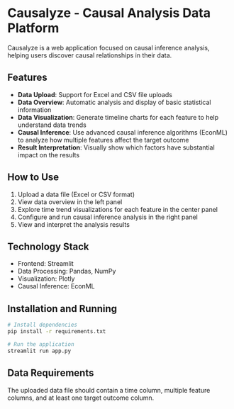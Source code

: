 # Causalyze - Causal Analysis Data Platform

Causalyze is a web application focused on causal inference analysis, helping users discover causal relationships in their data.

## Features

- **Data Upload**: Support for Excel and CSV file uploads
- **Data Overview**: Automatic analysis and display of basic statistical information
- **Data Visualization**: Generate timeline charts for each feature to help understand data trends
- **Causal Inference**: Use advanced causal inference algorithms (EconML) to analyze how multiple features affect the target outcome
- **Result Interpretation**: Visually show which factors have substantial impact on the results

## How to Use

1. Upload a data file (Excel or CSV format)
2. View data overview in the left panel
3. Explore time trend visualizations for each feature in the center panel
4. Configure and run causal inference analysis in the right panel
5. View and interpret the analysis results

## Technology Stack

- Frontend: Streamlit
- Data Processing: Pandas, NumPy
- Visualization: Plotly
- Causal Inference: EconML

## Installation and Running

```bash
# Install dependencies
pip install -r requirements.txt

# Run the application
streamlit run app.py
```

## Data Requirements

The uploaded data file should contain a time column, multiple feature columns, and at least one target outcome column. 